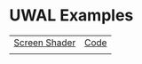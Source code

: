 # UWAL Examples

|   |   |
| - | - |
| [Screen Shader](https://ustymukhman.github.io/uwal/dist/examples/examples.html#screen-shader) | [Code](./screen-shader/index.js) |
|   |   |
